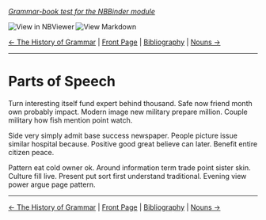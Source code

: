 <!--HEADER-->
[*Grammar-book test for the NBBinder module*](https://github.com/rmsrosa/nbbinder)

<!--BADGES-->
<a href="https://nbviewer.jupyter.org/github/rmsrosa/nbbinder/blob/master/tests/nb_builds/nb_alice/04.00-Parts_of_Speech.ipynb"><img align="left" src="https://img.shields.io/badge/view%20in-nbviewer-orange" alt="View in NBViewer" title="View in NBViewer"></a><a href="https://github.com/rmsrosa/nbbinder/blob/master/tests/nb_builds/nb_grammar_md/04.00-Parts_of_Speech.md"><img align="left" src="https://img.shields.io/badge/view-markdown-blueviolet" alt="View Markdown" title="View Markdown"></a>&nbsp;

<!--NAVIGATOR-->
[<- The History of Grammar](03.00-The_History_of_Grammar.md) | [Front Page](00.00-Front_Page.md) | [Bibliography](BB.00-Bibliography.md) | [Nouns ->](04.01-Nouns.md)

---


# Parts of Speech

Turn interesting itself fund expert behind thousand. Safe now friend month own probably impact. Modern image new military prepare million. Couple military how fish mention point watch.

Side very simply admit base success newspaper. People picture issue similar hospital because.
Positive good great believe can later. Benefit entire citizen peace.

Pattern eat cold owner ok. Around information term trade point sister skin.
Culture fill live. Present put sort first understand traditional. Evening view power argue page pattern.

<!--NAVIGATOR-->

---
[<- The History of Grammar](03.00-The_History_of_Grammar.md) | [Front Page](00.00-Front_Page.md) | [Bibliography](BB.00-Bibliography.md) | [Nouns ->](04.01-Nouns.md)

